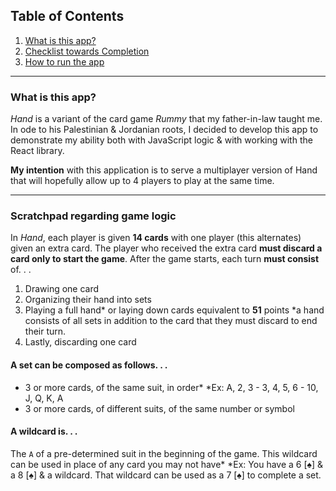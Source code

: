 ## Table of Contents
1. [What is this app?](#id-section1)
2. [Checklist towards Completion](#id-section2)
3. [How to run the app](#id-section3)

<hr>

<div id='id-section1'/>

### What is this app?

*Hand* is a variant of the card game *Rummy* that my father-in-law taught me. In ode to his Palestinian & Jordanian roots, I decided to develop this app
to demonstrate my ability both with JavaScript logic & with working with the React library.

**My intention** with this application is to serve a multiplayer version of Hand that will hopefully allow up to 4 players to play at the same time.

<hr>

<div id='id-section2'/>

### Scratchpad regarding game logic

In *Hand*, each player is given **14 cards** with one player (this alternates) given an extra card.
The player who received the extra card **must discard a card only to start the game**.
After the game starts, each turn **must consist** of. . .

1. Drawing one card
2. Organizing their hand into sets
3. Playing a full hand* or laying down cards equivalent to **51** points
*a hand consists of all sets in addition to the card that they must discard to end their turn.
4. Lastly, discarding one card

#### A set can be composed as follows. . .
- 3 or more cards, of the same suit, in order*
*Ex: A, 2, 3 - 3, 4, 5, 6 - 10, J, Q, K, A
- 3 or more cards, of different suits, of the same number or symbol

#### A wildcard is. . .
The `A` of a pre-determined suit in the beginning of the game. This wildcard can be used in place of any card you may not have*
*Ex: You have a 6 [&spades;] & a 8 [&spades;] & a wildcard. That wildcard can be used as a 7 [&spades;] to complete a set.